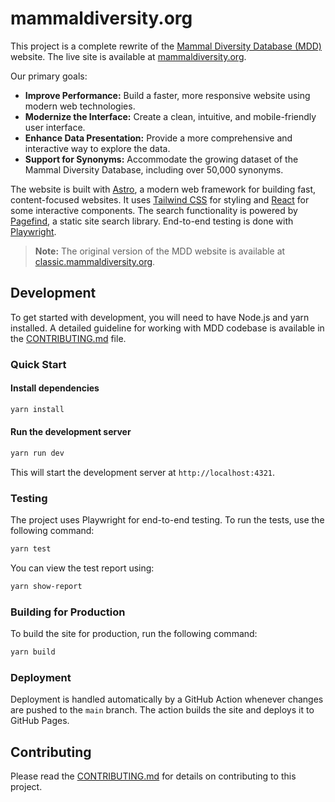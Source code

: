 # mammaldiversity.org

This project is a complete rewrite of the [Mammal Diversity Database (MDD)](httpss://www.mammaldiversity.org/) website. The live site is available at [mammaldiversity.org](https://www.mammaldiversity.org/).

Our primary goals:

- **Improve Performance:** Build a faster, more responsive website using modern web technologies.
- **Modernize the Interface:** Create a clean, intuitive, and mobile-friendly user interface.
- **Enhance Data Presentation:** Provide a more comprehensive and interactive way to explore the data.
- **Support for Synonyms:** Accommodate the growing dataset of the Mammal Diversity Database, including over 50,000 synonyms.

The website is built with [Astro](https://astro.build/), a modern web framework for building fast, content-focused websites. It uses [Tailwind CSS](https://tailwindcss.com/) for styling and [React](https://react.dev/) for some interactive components. The search functionality is powered by [Pagefind](https://pagefind.app/), a static site search library. End-to-end testing is done with [Playwright](https://playwright.dev/).

> **Note:** The original version of the MDD website is available at [classic.mammaldiversity.org](http://classic.mammaldiversity.org/).

## Development

To get started with development, you will need to have Node.js and yarn installed. A detailed guideline for working with MDD codebase is available in the [CONTRIBUTING.md](CONTRIBUTING.md) file.

### Quick Start

#### Install dependencies

```bash
yarn install
```

#### Run the development server

```bash
yarn run dev
```

   This will start the development server at `http://localhost:4321`.

### Testing

The project uses Playwright for end-to-end testing. To run the tests, use the following command:

```bash
yarn test
```

You can view the test report using:

```bash
yarn show-report
```

### Building for Production

To build the site for production, run the following command:

```bash
yarn build
```

### Deployment

Deployment is handled automatically by a GitHub Action whenever changes are pushed to the `main` branch. The action builds the site and deploys it to GitHub Pages.

## Contributing

Please read the [CONTRIBUTING.md](CONTRIBUTING.md) for details on contributing to this project.
